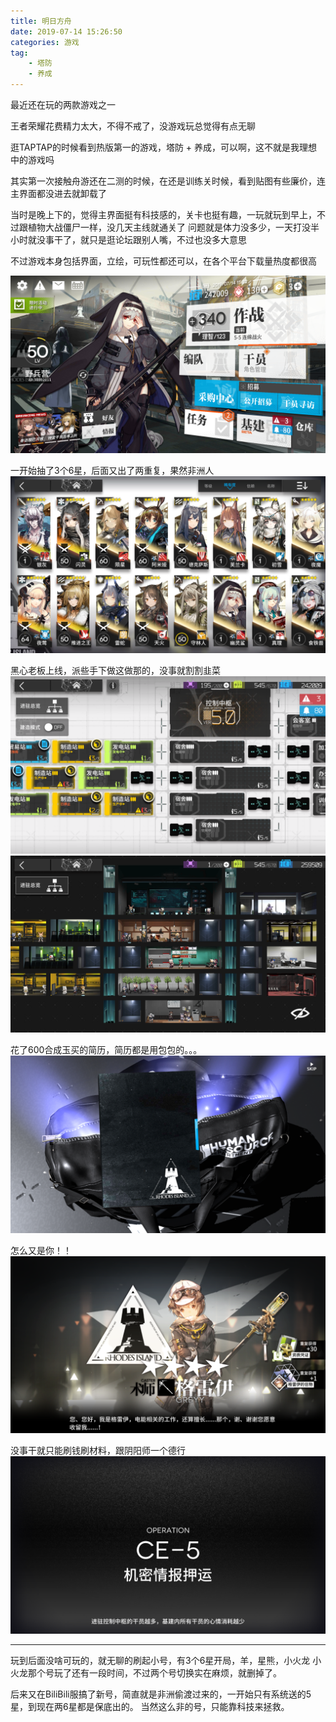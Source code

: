 ```yaml
---
title: 明日方舟
date: 2019-07-14 15:26:50
categories: 游戏
tag:
	- 塔防
	- 养成
---
```

最近还在玩的两款游戏之一


<!-- more -->
王者荣耀花费精力太大，不得不戒了，没游戏玩总觉得有点无聊

逛TAPTAP的时候看到热版第一的游戏，塔防 + 养成，可以啊，这不就是我理想中的游戏吗

其实第一次接触舟游还在二测的时候，在还是训练关时候，看到贴图有些廉价，连主界面都没进去就卸载了

当时是晚上下的，觉得主界面挺有科技感的，关卡也挺有趣，一玩就玩到早上，不过跟植物大战僵尸一样，没几天主线就通关了
问题就是体力没多少，一天打没半小时就没事干了，就只是逛论坛跟别人嘴，不过也没多大意思

不过游戏本身包括界面，立绘，可玩性都还可以，在各个平台下载量热度都很高

![主界面](/images/明日方舟/主界面.png)

一开始抽了3个6星，后面又出了两重复，果然非洲人
![手下](/images/明日方舟/手下.png)

黑心老板上线，派些手下做这做那的，没事就割割韭菜
![基地](/images/明日方舟/基地.png)
![基地](/images/明日方舟/基地实景.png)

花了600合成玉买的简历，简历都是用包包的。。。
![招聘手下](/images/明日方舟/招聘手下.png)

怎么又是你！！
![新来的小伙子](/images/明日方舟/新来的小伙子.png)

没事干就只能刷钱刷材料，跟阴阳师一个德行
![捞钱](/images/明日方舟/捞钱.png)


---

玩到后面没啥可玩的，就无聊的刷起小号，有3个6星开局，羊，星熊，小火龙
小火龙那个号玩了还有一段时间，不过两个号切换实在麻烦，就删掉了。

后来又在BiliBili服搞了新号，简直就是非洲偷渡过来的，一开始只有系统送的5星，到现在两6星都是保底出的。
当然这么非的号，只能靠科技来拯救。
